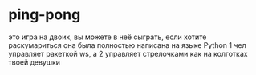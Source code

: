 # ping-pong
это игра на двоих, вы можете в неё сыграть, если хотите раскумариться
она была полностью написана на языке Python
1 чел управляет ракеткой ws, а 2 управляет стрелочками как на колготках твоей девушки
